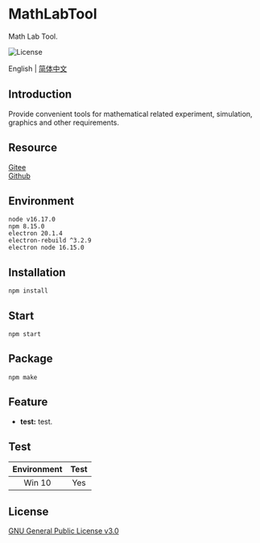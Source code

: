 # MathLabTool

Math Lab Tool.

![License](https://img.shields.io/badge/license-GPL%20v3-blue)

English | [简体中文](./README_zh.md)

## Introduction

Provide convenient tools for mathematical related experiment, simulation, graphics and other requirements.

## Resource

[Gitee](https://gitee.com/xxyjskx1987/MathLabTool)  
[Github](https://github.com/xxyjskx1987/MathLabTool)

## Environment

```
node v16.17.0
npm 8.15.0
electron 20.1.4
electron-rebuild ^3.2.9
electron node 16.15.0
```

## Installation

```
npm install
```

## Start

```
npm start
```

## Package

```
npm make
```

## Feature

- **test:** test.  

## Test

|Environment|Test|
|:-:|:-:|
|Win 10|Yes|

## License

[GNU General Public License v3.0](./LICENSE)